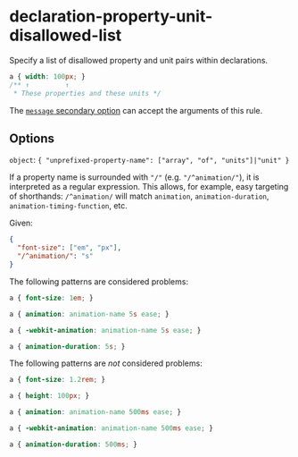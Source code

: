 # declaration-property-unit-disallowed-list

Specify a list of disallowed property and unit pairs within declarations.

<!-- prettier-ignore -->
```css
a { width: 100px; }
/** ↑         ↑
 * These properties and these units */
```

The [`message` secondary option](https://github.com/stylelint/stylelint/16.17.0/docs/user-guide/configure.md#message) can accept the arguments of this rule.

## Options

`object`: `{ "unprefixed-property-name": ["array", "of", "units"]|"unit" }`

If a property name is surrounded with `"/"` (e.g. `"/^animation/"`), it is interpreted as a regular expression. This allows, for example, easy targeting of shorthands: `/^animation/` will match `animation`, `animation-duration`, `animation-timing-function`, etc.

Given:

```json
{
  "font-size": ["em", "px"],
  "/^animation/": "s"
}
```

The following patterns are considered problems:

<!-- prettier-ignore -->
```css
a { font-size: 1em; }
```

<!-- prettier-ignore -->
```css
a { animation: animation-name 5s ease; }
```

<!-- prettier-ignore -->
```css
a { -webkit-animation: animation-name 5s ease; }
```

<!-- prettier-ignore -->
```css
a { animation-duration: 5s; }
```

The following patterns are _not_ considered problems:

<!-- prettier-ignore -->
```css
a { font-size: 1.2rem; }
```

<!-- prettier-ignore -->
```css
a { height: 100px; }
```

<!-- prettier-ignore -->
```css
a { animation: animation-name 500ms ease; }
```

<!-- prettier-ignore -->
```css
a { -webkit-animation: animation-name 500ms ease; }
```

<!-- prettier-ignore -->
```css
a { animation-duration: 500ms; }
```
